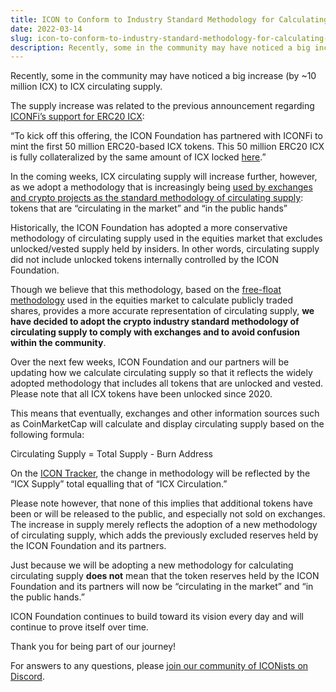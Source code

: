 ```yaml
---
title: ICON to Conform to Industry Standard Methodology for Calculating Circulating Supply
date: 2022-03-14
slug: icon-to-conform-to-industry-standard-methodology-for-calculating-circulating-supply-8bb67daca0c1
description: Recently, some in the community may have noticed a big increase (by ~10 million ICX) to ICX circulating supply. The supply increase was related to ICONFi's support for ERC-20 ICX.
---
```


Recently, some in the community may have noticed a big increase (by ~10 million ICX) to ICX circulating supply.

The supply increase was related to the previous announcement regarding [ICONFi’s support for ERC20 ICX](https://medium.com/helloiconworld/iconfi-now-supports-erc20-icx-for-the-ethereum-defi-ecosystem-afb3bde58943):

“To kick off this offering, the ICON Foundation has partnered with ICONFi to mint the first 50 million ERC20-based ICX tokens. This 50 million ERC20 ICX is fully collateralized by the same amount of ICX locked [here](https://tracker.icon.foundation/address/hx8913f49afe7f01ff0d7318b98f7b4ae9d3cd0d61).”

In the coming weeks, ICX circulating supply will increase further, however, as we adopt a methodology that is increasingly being [used by exchanges and crypto projects as the standard methodology of circulating supply](https://coinmarketcap.com/alexandria/glossary/circulating-supply): tokens that are “circulating in the market” and “in the public hands”

Historically, the ICON Foundation has adopted a more conservative methodology of circulating supply used in the equities market that excludes unlocked/vested supply held by insiders. In other words, circulating supply did not include unlocked tokens internally controlled by the ICON Foundation.

Though we believe that this methodology, based on the [free-float methodology](https://corporatefinanceinstitute.com/resources/knowledge/trading-investing/free-float/) used in the equities market to calculate publicly traded shares, provides a more accurate representation of circulating supply, **we have decided to adopt the crypto industry standard methodology of circulating supply to comply with exchanges and to avoid confusion within the community**.

Over the next few weeks, ICON Foundation and our partners will be updating how we calculate circulating supply so that it reflects the widely adopted methodology that includes all tokens that are unlocked and vested. Please note that all ICX tokens have been unlocked since 2020.

This means that eventually, exchanges and other information sources such as CoinMarketCap will calculate and display circulating supply based on the following formula:

Circulating Supply = Total Supply - Burn Address

On the [ICON Tracker](https://tracker.icon.community), the change in methodology will be reflected by the “ICX Supply” total equalling that of “ICX Circulation.”

Please note however, that none of this implies that additional tokens have been or will be released to the public, and especially not sold on exchanges. The increase in supply merely reflects the adoption of a new methodology of circulating supply, which adds the previously excluded reserves held by the ICON Foundation and its partners.

Just because we will be adopting a new methodology for calculating circulating supply **does not** mean that the token reserves held by the ICON Foundation and its partners will now be “circulating in the market” and “in the public hands.”

ICON Foundation continues to build toward its vision every day and will continue to prove itself over time.

Thank you for being part of our journey!

For answers to any questions, please [join our community of ICONists on Discord](https://discord.gg/BvWzx9nZgv).




